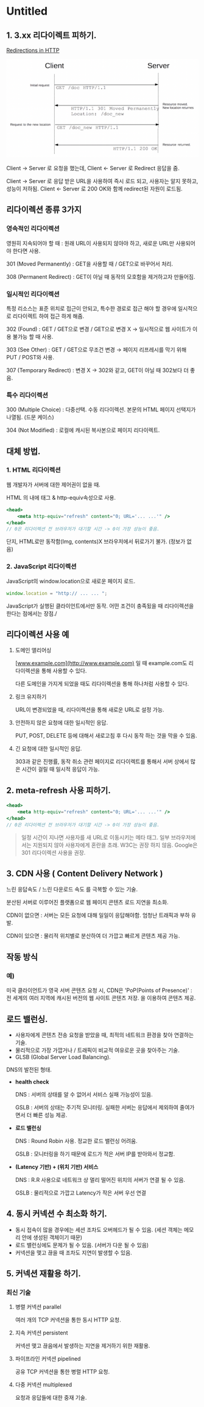 # Untitled

## **1. 3.xx 리다이렉트 피하기.**

[Redirections in HTTP](https://developer.mozilla.org/ko/docs/Web/HTTP/Redirections)

<img src="3xxRedirection.png">

Client → Server 로 요청을 했는데,
Client ← Server 로 Redirect 응답을 줌.

Client → Server 로 응답 받은 URL을 사용하여 즉시 로드 되고, 사용자는 알지 못하고, 성능이 저하됨.
Client ← Server 로 200 OK와 함께 redirect된 자원이 로드됨.

## 리다이렉션 종류 3가지

### 영속적인 리다이렉션

영원히 지속되어야 할 때 : 원래 URL이 사용되지 않아야 하고, 새로운 URL만 사용되어야 한다면 사용.

301 (Moved Permanently) : GET을 사용할 때 / GET으로 바꾸어서 처리.

308 (Permanent Redirect) : GET이 아닐 때 동작의 모호함을 제거하고자 만들어짐.

### 일시적인 리다이렉션

특정 리소스는 표준 위치로 접근이 안되고, 특수한 경로로 접근 해야 할 경우에 일시적으로 리다이렉트 하여 접근 하게 해줌.

302 (Found) : GET / GET으로 변경 / GET으로 변경 X → 일시적으로 웹 사이트가 이용 불가능 할 때 사용.

303 (See Other) : GET / GET으로 무조건 변경 → 페이지 리프레시를 막기 위해 PUT / POST와 사용.

307 (Temporary Redirect) : 변경 X → 302와 같고, GET이 아닐 때 302보다 더 좋음.

### 특수 리다이렉션

300 (Multiple Choice) : 다중선택. 수동 리다이렉션. 본문의 HTML 페이지 선택지가 나열됨. (드문 케이스)

304 (Not Modified) : 로컬에 캐시된 복사본으로 페이지 리다이렉트.

## 대체 방법.

### 1. HTML 리다이렉션

웹 개발자가 서버에 대한 제어권이 없을 때.

HTML 의 <head> 내에 <meta>태그 & http-equiv속성으로 사용.

```jsx
<head>
	<meta http-equiv="refresh" content="0; URL='... ...'" />
</head>
// 0은 리다이렉션 전 브라우저가 대기할 시간 -> 0이 가장 성능이 좋음.
```

단지, HTML로만 동작함(Img, contents)X
브라우저에서 뒤로가기 불가. (정보가 없음)

### 2. JavaScript 리다이렉션

JavaScript의 window.location으로 새로운 페이지 로드.

```jsx
window.location = "http:// ... ... ";
```

JavaScript가 실행된 클라이언트에서만 동작.
어떤 조건이 충족됬을 때 리다이렉션을 한다는 점에서는 장점./

## 리다이렉션 사용 예

1. 도메인 앨리어싱

    [www.example.com](http://www.example.com) 일 때 example.com도 리다이렉션을 통해 사용할 수 있다.

    다른 도메인을 가지게 되었을 때도 리다이렉션을 통해 하나처럼 사용할 수 있다.

2. 링크 유지하기

    URL이 변경되었을 때, 리다이렉션을 통해 새로운 URL로 설정 가능.

3. 안전하지 않은 요청에 대한 일시적인 응답.

    PUT, POST, DELETE 등에 대해서 새로고침 후 다시 동작 하는 것을 막을 수 있음.

4. 긴 요청에 대한 일시적인 응답.

    303과 같은 진행률, 동작 취소 관련 페이지로 리다이렉트를 통해서 서버 상에서 많은 시간이 걸릴 때 일시적 응답이 가능.

## **2. meta-refresh 사용 피하기.**

```jsx
<head>
	<meta http-equiv="refresh" content="0; URL='... ...'" />
</head>
// 0은 리다이렉션 전 브라우저가 대기할 시간 -> 0이 가장 성능이 좋음.
```

> 일정 시간이 지나면 사용자를 새 URL로 이동시키는 메타 태그.
일부 브라우저에서는 지원되지 않아 사용자에게 혼란을 초래.
W3C는 권장 하지 않음.
Google은 301 리다이렉션 사용을 권장.

## **3. CDN 사용 ( Content Delivery Network )**

느린 응답속도 / 느린 다운로드 속도 를 극복할 수 있는 기술.

분산된 서버로 이루어진 플랫폼으로 웹 페이지 콘텐츠 로드 지연을 최소화.

CDN이 없으면 : 서버는 모든 요청에 대해 일일이 응답해야함. 엄청난 트래픽과 부하 유발.

CDN이 있으면 : 물리적 위치별로 분산하여 더 가깝고 빠르게 콘텐츠 제공 가능.

## 작동 방식

### 예)

미국 클라이언트가 영국 서버 콘텐츠 요청 시,
CDN은 'PoP(Points of Presence)' : 전 세계의 여러 지역에 캐시된 버전의 웹 사이트 콘텐츠 저장. 을 이용하여 콘텐츠 제공.

## 로드 밸런싱.

- 사용자에게 콘텐츠 전송 요청을 받았을 때, 최적의 네트워크 환경을 찾아 연결하는 기술.
- 물리적으로 가장 가깝거나 / 트래픽이 비교적 여유로운 곳을 찾아주는 기술.
- GLSB (Global Server Load Balancing).

DNS의 발전된 형태.

- **health check**

    DNS : 서버의 상태를 알 수 없어서 서비스 실패 가능성이 있음.

    GSLB : 서버의 상태는 주기적 모니터링. 실패한 서버는 응답에서 제외하여 줄여가면서 더 빠른 성능 제공.

- **로드 밸런싱**

    DNS : Round Robin 사용. 정교한 로드 밸런싱 어려움.

    GSLB : 모니터링을 하기 때문에 로드가 적은 서버 IP를 받아와서 정교함.

- **(Latency 기반) + (위치 기반) 서비스**

    DNS : R.R 사용으로 네트워크 상 멀리 떨어진 위치의 서버가 연결 될 수 있음.

    GSLB : 물리적으로 가깝고 Latency가 작은 서버 우선 연결

## **4. 동시 커넥션 수 최소화 하기.**

- 동시 접속이 많을 경우에는 세션 조차도 오버헤드가 될 수 있음. (세션 객체는 메모리 안에 생성된 객체이기 때문)
- 로드 밸런싱에도 문제가 될 수 있음. (서버가 다운 될 수 있음)
- 커넥션을 맺고 끊을 때 조차도 지연이 발생할 수 있음.

## **5. 커넥션 재활용 하기.**

### 최신 기술

1. 병렬 커넥션 parallel

    여러 개의 TCP 커넥션을 통한 동시 HTTP 요청.

2. 지속 커넥션 persistent

    커넥션 맺고 끊음에서 발생하는 지연을 제거하기 위한 재활용.

3. 파이프라인 커넥션 pipelined

    공유 TCP 커넥션을 통한 병렬 HTTP 요청.

4. 다중 커넥션 multiplexed

    요청과 응답들에 대한 중재 기술.
